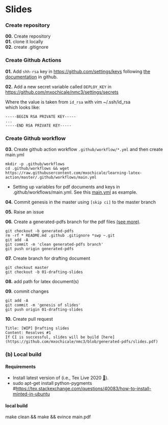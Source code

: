 # Slides

### Create repository
**00.** Create repository    
**01.** clone it locally  
**02.** create .gitignore  

### Create Github Actions
**01.** Add `shh-rsa` key in https://github.com/settings/keys following [the documentation](https://help.github.com/en/github/authenticating-to-github/adding-a-new-ssh-key-to-your-github-account) in github.

**02.** Add a new secret variable called `DEPLOY_KEY` in 
https://github.com/mxochicale/nmc3/settings/secrets 

Where the value is taken from `id_rsa` with 
vim ~/.ssh/id_rsa   
which looks like:  
```
-----BEGIN RSA PRIVATE KEY-----
...
-----END RSA PRIVATE KEY-----
```

### Create Github workflow
**03.** Create github action workflow
`.github/workflow/*.yml` and then create main.yml 
```
mkdir -p .github/workflows
cd .github/workflows && wget https://raw.githubusercontent.com/mxochicale/learning-latex-action/master/.github/workflows/main.yml
```
* Setting up variables for pdf documents and keys in .github/workflows/main.yml. 
See this [main.yml](https://github.com/mxochicale/learning-latex-action/blob/master/.github/workflows/main.yml) as example.



**04.** Commit genesis in the master using `[skip ci]` to the master branch

**05.** Raise an issue

**06.** Create a generated-pdfs branch for the pdf files [(see more)](https://www.freecodecamp.org/forum/t/push-a-new-local-branch-to-a-remote-git-repository-and-track-it-too/13222).
```
git checkout -b generated-pdfs
rm -rf * README.md .github .gitignore *swp ~.git 
git add -A
git commit -m 'clean generated-pdfs branch'
git push origin generated-pdfs
```

**07.** Create branch for drafting document
```
git checkout master
git checkout -b 01-drafting-slides
```

**08.** add path for latex document(s) 

**09.** commit changes
```
git add -A
git commit -m 'genesis of slides'
git push origin 01-drafting-slides
```

**10.** Create pull request
```
Title: [WIP] Drafting slides
Content: Resolves #1 
If CI is successful, slides will be build [here](https://github.com/mxochicale/nmc3/blob/generated-pdfs/slides.pdf)
```

### (b) Local build

#### Requirements 
* Install latest version of (i.e., Tex Live 2020 [:link:](https://github.com/mxochicale/latex/tree/master/installation)).
* sudo apt-get install python-pygments #https://tex.stackexchange.com/questions/40083/how-to-install-minted-in-ubuntu

#### local build
make clean && make && evince main.pdf
